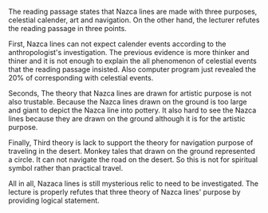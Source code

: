 
The reading passage states that Nazca lines are made with three purposes, celestial calender, art and navigation. On the other hand, the lecturer refutes the reading passage in three points.

First, Nazca lines can not expect calender events according to the anthropologist's investigation. The previous evidence is more thinker and thiner and it is not enough to explain the all phenomenon of celestial events that the reading passage insisted. Also computer program just revealed the 20% of corresponding with celestial events.  

Seconds, The theory that Nazca lines are drawn for artistic purpose is not also trustable. Because the Nazca lines drawn on the ground is too large and giant to depict the Nazca line into pottery. It also hard to see the Nazca lines because they are drawn on the ground although it is for the artistic purpose.   

Finally, Third theory is lack to support the theory for navigation purpose of traveling in the desert. Monkey tales that drawn on the ground represented a circle. It can not navigate the road on the desert. So this is not for spiritual symbol rather than practical travel.  

All in all, Nazaca lines is still mysterious relic to need to be investigated. The lecture is properly refutes that three theory of Nazca lines' purpose by providing logical statement. 
